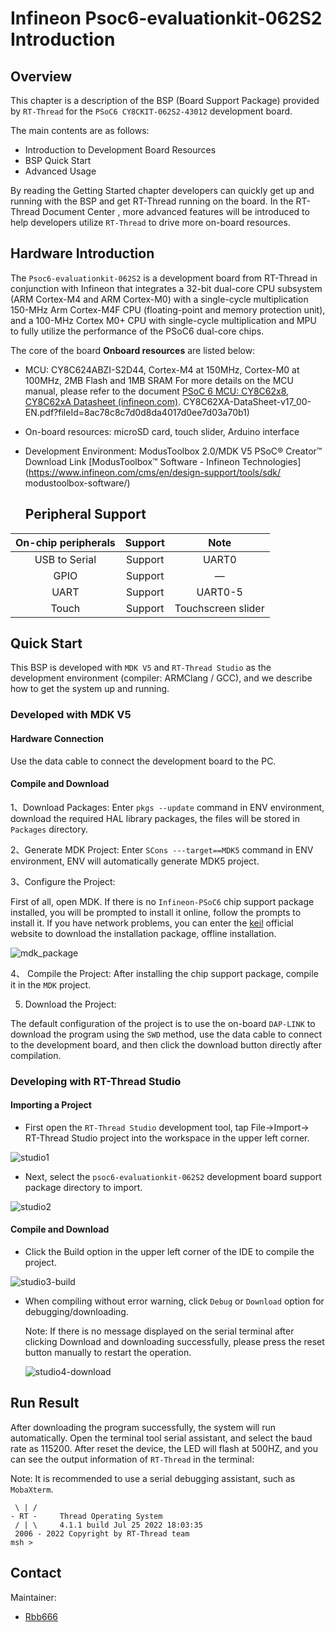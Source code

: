 # Infineon Psoc6-evaluationkit-062S2 Introduction

## Overview

This chapter is a description of the BSP (Board Support Package) provided by `RT-Thread` for the `PSoC6 CY8CKIT-062S2-43012` development board.

The main contents are as follows:

- Introduction to Development Board Resources
- BSP Quick Start
- Advanced Usage

By reading the Getting Started chapter developers can quickly get up and running with the BSP and get RT-Thread running on the board. In the RT-Thread Document Center , more advanced features will be introduced to help developers utilize `RT-Thread` to drive more on-board resources.

## Hardware Introduction

The `Psoc6-evaluationkit-062S2` is a development board from RT-Thread in conjunction with Infineon that integrates a 32-bit dual-core CPU subsystem (ARM Cortex-M4 and ARM Cortex-M0) with a single-cycle multiplication 150-MHz Arm Cortex-M4F CPU (floating-point and memory protection unit), and a 100-MHz Cortex M0+ CPU with single-cycle multiplication and MPU to fully utilize the performance of the PSoC6 dual-core chips.

The core of the board **Onboard resources** are listed below:

- MCU: CY8C624ABZI-S2D44, Cortex-M4 at 150MHz, Cortex-M0 at 100MHz, 2MB Flash and 1MB SRAM
      For more details on the MCU manual, please refer to the document [PSoC 6 MCU: CY8C62x8, CY8C62xA Datasheet (infineon.com)](https://www.infineon.com/dgdl/Infineon-PSOC_6_MCU_CY8C62X8_). CY8C62XA-DataSheet-v17_00-EN.pdf?fileId=8ac78c8c7d0d8da4017d0ee7d03a70b1)
  
- On-board resources: microSD card, touch slider, Arduino interface

- Development Environment: ModusToolbox 2.0/MDK V5
  	PSoC® Creator™ Download Link [ModusToolbox™ Software - Infineon Technologies](https://www.infineon.com/cms/en/design-support/tools/sdk/ modustoolbox-software/)
  
  ## Peripheral Support
  
  
| **On-chip peripherals** | **Support** | **Note** |
| :----------: | :----------: | :------: |
|  USB to Serial  |     Support     |  UART0   |
|     GPIO     |     Support     |    —     |
|     UART     |     Support     | UART0-5  |
|    Touch     |     Support     | Touchscreen slider |
  ## Quick Start

This BSP is developed with `MDK V5` and `RT-Thread Studio` as the development environment (compiler: ARMClang / GCC), and we describe how to get the system up and running.

  ### Developed with MDK V5

#### Hardware Connection

  Use the data cable to connect the development board to the PC.

 #### Compile and Download

  1、Download Packages: Enter `pkgs --update` command in ENV environment, download the required HAL library packages, the files will be stored in `Packages` directory.

  2、Generate MDK Project: Enter `SCons ---target==MDK5` command in ENV environment, ENV will automatically generate MDK5 project.

  3、Configure the Project:

First of all, open MDK. If there is no `Infineon-PSoC6` chip support package installed, you will be prompted to install it online, follow the prompts to install it. If you have network problems, you can enter the [keil](https://www.keil.com/dd2/pack) official website to download the installation package, offline installation.

![mdk_package](figures/mdk_package.png)

  4、 Compile the Project: After installing the chip support package, compile it in the `MDK` project.

  5. Download the Project:

The default configuration of the project is to use the on-board `DAP-LINK` to download the program using the `SWD` method, use the data cable to connect to the development board, and then click the download button directly after compilation.

### Developing with RT-Thread Studio

#### Importing a Project

* First open the `RT-Thread Studio` development tool, tap File->Import-> RT-Thread Studio project into the workspace in the upper left corner.

![studio1](figures/studio1.png)

* Next, select the `psoc6-evaluationkit-062S2` development board support package directory to import.

![studio2](figures/studio2.png)

#### Compile and Download

* Click the Build option in the upper left corner of the IDE to compile the project.

![studio3-build](figures/studio3-build.png)

* When compiling without error warning, click `Debug` or `Download` option for debugging/downloading.

  Note: If there is no message displayed on the serial terminal after clicking Download and downloading successfully, please press the reset button manually to restart the operation.

  ![studio4-download](figures/studio4-download.png)

## Run Result

After downloading the program successfully, the system will run automatically. Open the terminal tool serial assistant, and select the baud rate as 115200. After reset the device, the LED will flash at 500HZ, and you can see the output information of `RT-Thread` in the terminal:

Note: It is recommended to use a serial debugging assistant, such as `MobaXterm`.

```
 \ | /
- RT -     Thread Operating System
 / | \     4.1.1 build Jul 25 2022 18:03:35
 2006 - 2022 Copyright by RT-Thread team
msh >
```

## Contact
Maintainer:

- [Rbb666](https://github.com/Rbb666)



